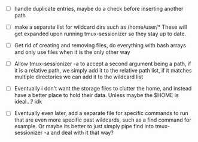 * [ ] handle duplicate entries, maybe do a check before inserting another path

* [ ] make a separate list for wildcard dirs such as /home/user/* These will
      get expanded upon running tmux-sessionizer so they stay up to date.

* [ ] Get rid of creating and removing files, do everything with bash arrays
      and only use files when it is the only other way

* [ ] Allow tmux-sessionizer -a to accept a second argument being a path, if it
      is a relative path, we simply add it to the relative path list, if it
      matches multiple directories we can add it to the wildcard list

* [ ] Eventually i don't want the storage files to clutter the home, and
      instead have a better place to hold their data. Unless maybe the $HOME is
      ideal...? idk

* [ ] Eventually even later, add a separate file for specific commands to run
      that are even more specific past wildcards, such as a find command for
      example. Or maybe its better to just simply pipe find into
      tmux-sessionizer -a and deal with it that way?
